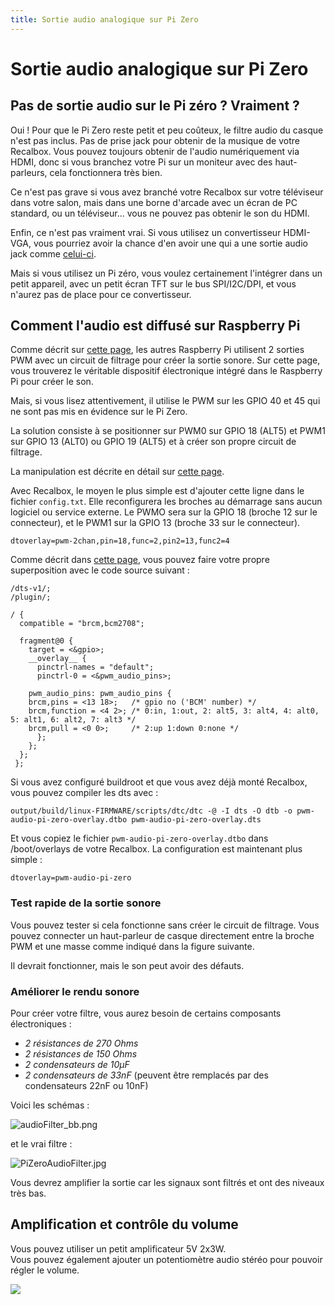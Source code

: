 ```yaml
---
title: Sortie audio analogique sur Pi Zero
---
```


# Sortie audio analogique sur Pi Zero

## Pas de sortie audio sur le Pi zéro ? Vraiment ?

Oui ! Pour que le Pi Zero reste petit et peu coûteux, le filtre audio du casque n'est pas inclus. Pas de prise jack pour obtenir de la musique de votre Recalbox. Vous pouvez toujours obtenir de l'audio numériquement via HDMI, donc si vous branchez votre Pi sur un moniteur avec des haut-parleurs, cela fonctionnera très bien.

Ce n'est pas grave si vous avez branché votre Recalbox sur votre téléviseur dans votre salon, mais dans une borne d'arcade avec un écran de PC standard, ou un téléviseur... vous ne pouvez pas obtenir le son du HDMI.

Enfin, ce n'est pas vraiment vrai. Si vous utilisez un convertisseur HDMI-VGA, vous pourriez avoir la chance d'en avoir une qui a une sortie audio jack comme [celui-ci](https://www.amazon.fr/dp/B075L812M3/).

Mais si vous utilisez un Pi zéro, vous voulez certainement l'intégrer dans un petit appareil, avec un petit écran TFT sur le bus SPI/I2C/DPI, et vous n'aurez pas de place pour ce convertisseur.

## Comment l'audio est diffusé sur Raspberry Pi

Comme décrit sur [cette page](https://learn.adafruit.com/introducing-the-raspberry-pi-zero/audio-outputs), les autres Raspberry Pi utilisent 2 sorties PWM avec un circuit de filtrage pour créer la sortie sonore. Sur cette page, vous trouverez le véritable dispositif électronique intégré dans le Raspberry Pi pour créer le son.

Mais, si vous lisez attentivement, il utilise le PWM sur les GPIO 40 et 45 qui ne sont pas mis en évidence sur le Pi Zero.

La solution consiste à se positionner sur PWM0 sur GPIO 18 \(ALT5\) et PWM1 sur GPIO 13 \(ALT0\) ou GPIO 19 \(ALT5\) et à créer son propre circuit de filtrage.

La manipulation est décrite en détail sur [cette page](https://learn.adafruit.com/adding-basic-audio-ouput-to-raspberry-pi-zero/pi-zero-pwm-audio).

Avec Recalbox, le moyen le plus simple est d'ajouter cette ligne dans le fichier `config.txt`. Elle reconfigurera les broches au démarrage sans aucun logiciel ou service externe. Le PWMO sera sur la GPIO 18 \(broche 12 sur le connecteur\), et le PWM1 sur la GPIO 13 \(broche 33 sur le connecteur\).

```text
dtoverlay=pwm-2chan,pin=18,func=2,pin2=13,func2=4
```

Comme décrit dans [cette page](https://hackaday.io/project/9467-piboy-zero/log/35090-pi-zero-pwm-audio-device-tree-overlay), vous pouvez faire votre propre superposition avec le code source suivant :

```text
/dts-v1/;
/plugin/;

/ {
  compatible = "brcm,bcm2708";

  fragment@0 {
    target = <&gpio>;
    __overlay__ {
      pinctrl-names = "default";
      pinctrl-0 = <&pwm_audio_pins>;

    pwm_audio_pins: pwm_audio_pins {
	brcm,pins = <13 18>;   /* gpio no ('BCM' number) */
	brcm,function = <4 2>; /* 0:in, 1:out, 2: alt5, 3: alt4, 4: alt0, 5: alt1, 6: alt2, 7: alt3 */
	brcm,pull = <0 0>;     /* 2:up 1:down 0:none */
      };
    };
  };
 };
```

Si vous avez configuré buildroot et que vous avez déjà monté Recalbox, vous pouvez compiler les dts avec :

```text
output/build/linux-FIRMWARE/scripts/dtc/dtc -@ -I dts -O dtb -o pwm-audio-pi-zero-overlay.dtbo pwm-audio-pi-zero-overlay.dts
```

Et vous copiez le fichier `pwm-audio-pi-zero-overlay.dtbo` dans /boot/overlays de votre Recalbox. La configuration est maintenant plus simple :

```text
dtoverlay=pwm-audio-pi-zero
```

### Test rapide de la sortie sonore

Vous pouvez tester si cela fonctionne sans créer le circuit de filtrage. Vous pouvez connecter un haut-parleur de casque directement entre la broche PWM et une masse comme indiqué dans la figure suivante.

Il devrait fonctionner, mais le son peut avoir des défauts.

### Améliorer le rendu sonore

Pour créer votre filtre, vous aurez besoin de certains composants électroniques :

* _2 résistances de 270 Ohms_
* _2 résistances de 150 Ohms_
* _2 condensateurs de 10µF_
* _2 condensateurs de 33nF_ \(peuvent être remplacés par des condensateurs 22nF ou 10nF\)

Voici les schémas :

![audioFilter\_bb.png](https://camo.githubusercontent.com/a8cdcb22c9c1ea3d74b9a19cebd2221f62505d78/687474703a2f2f696d616765732e6d6f726572652e65752f617564696f46696c7465725f62622e706e67)

et le vrai filtre :

![PiZeroAudioFilter.jpg](https://camo.githubusercontent.com/4340ee9cb7edbed9f0cf0086c3ac8d470ecaadd6/687474703a2f2f696d616765732e6d6f726572652e65752f50695a65726f417564696f46696c7465722e6a7067)

Vous devrez amplifier la sortie car les signaux sont filtrés et ont des niveaux très bas.

##  Amplification et contrôle du volume

Vous pouvez utiliser un petit amplificateur 5V 2x3W.  
Vous pouvez également ajouter un potentiomètre audio stéréo pour pouvoir régler le volume.

![](/migration-images/tutoriels/audio/image%20%2862%29.png)

